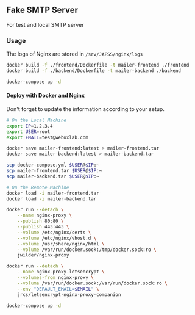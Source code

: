 ## Fake SMTP Server

For test and local SMTP server

### Usage

The logs of Nginx are stored in `/srv/JAFSS/nginx/logs`

```bash
docker build -f ./frontend/Dockerfile -t mailer-frontend ./frontend
docker build -f ./backend/Dockerfile -t mailer-backend ./backend

docker-compose up -d
```

#### Deploy with Docker and Nginx

Don't forget to update the information according to your setup.

```bash
# On the Local Machine
export IP=1.2.3.4
export USER=root
export EMAIL=test@webuxlab.com

docker save mailer-frontend:latest > mailer-frontend.tar
docker save mailer-backend:latest > mailer-backend.tar

scp docker-compose.yml $USER@$IP:~
scp mailer-frontend.tar $USER@$IP:~
scp mailer-backend.tar $USER@$IP:~
```

```bash
# On the Remote Machine
docker load -i mailer-frontend.tar
docker load -i mailer-backend.tar

docker run --detach \
    --name nginx-proxy \
    --publish 80:80 \
    --publish 443:443 \
    --volume /etc/nginx/certs \
    --volume /etc/nginx/vhost.d \
    --volume /usr/share/nginx/html \
    --volume /var/run/docker.sock:/tmp/docker.sock:ro \
    jwilder/nginx-proxy

docker run --detach \
    --name nginx-proxy-letsencrypt \
    --volumes-from nginx-proxy \
    --volume /var/run/docker.sock:/var/run/docker.sock:ro \
    --env "DEFAULT_EMAIL=$EMAIL" \
    jrcs/letsencrypt-nginx-proxy-companion

docker-compose up -d

```
